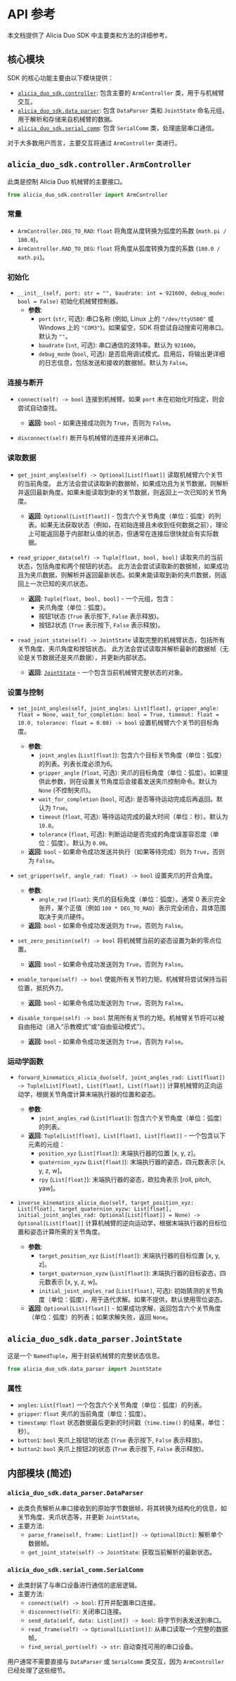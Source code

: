 # API 参考

本文档提供了 Alicia Duo SDK 中主要类和方法的详细参考。

## 核心模块

SDK 的核心功能主要由以下模块提供：

*   [`alicia_duo_sdk.controller`](../alicia_duo_sdk/controller.py): 包含主要的 `ArmController` 类，用于与机械臂交互。
*   [`alicia_duo_sdk.data_parser`](../alicia_duo_sdk/data_parser.py): 包含 `DataParser` 类和 `JointState` 命名元组，用于解析和存储来自机械臂的数据。
*   [`alicia_duo_sdk.serial_comm`](../alicia_duo_sdk/serial_comm.py): 包含 `SerialComm` 类，处理底层串口通信。

对于大多数用户而言，主要交互将通过 `ArmController` 类进行。

## `alicia_duo_sdk.controller.ArmController`

此类是控制 Alicia Duo 机械臂的主要接口。

```python
from alicia_duo_sdk.controller import ArmController
```

### 常量

*   `ArmController.DEG_TO_RAD`: `float`
    将角度从度转换为弧度的系数 (`math.pi / 180.0`)。
*   `ArmController.RAD_TO_DEG`: `float`
    将角度从弧度转换为度的系数 (`180.0 / math.pi`)。

### 初始化

*   `__init__(self, port: str = "", baudrate: int = 921600, debug_mode: bool = False)`
    初始化机械臂控制器。
    *   **参数**:
        *   `port` (`str`, 可选): 串口名称 (例如, Linux 上的 `"/dev/ttyUSB0"` 或 Windows 上的 `"COM3"`)。如果留空，SDK 将尝试自动搜索可用串口。默认为 `""`。
        *   `baudrate` (`int`, 可选): 串口通信的波特率。默认为 `921600`。
        *   `debug_mode` (`bool`, 可选): 是否启用调试模式。启用后，将输出更详细的日志信息，包括发送和接收的数据帧。默认为 `False`。

### 连接与断开

*   `connect(self) -> bool`
    连接到机械臂。如果 `port` 未在初始化时指定，则会尝试自动查找。
    *   **返回**: `bool` - 如果连接成功则为 `True`，否则为 `False`。

*   `disconnect(self)`
    断开与机械臂的连接并关闭串口。

### 读取数据

*   `get_joint_angles(self) -> Optional[List[float]]`
    读取机械臂六个关节的当前角度。
    此方法会尝试读取新的数据帧，如果成功且为关节数据，则解析并返回最新角度。如果未能读取到新的关节数据，则返回上一次已知的关节角度。
    *   **返回**: `Optional[List[float]]` - 包含六个关节角度（单位：弧度）的列表。如果无法获取状态（例如，在初始连接且未收到任何数据之前），理论上可能返回基于内部默认值的状态，但通常在连接后很快就会有实际数据。

*   `read_gripper_data(self) -> Tuple[float, bool, bool]`
    读取夹爪的当前状态，包括角度和两个按钮的状态。
    此方法会尝试读取新的数据帧，如果成功且为夹爪数据，则解析并返回最新状态。如果未能读取到新的夹爪数据，则返回上一次已知的夹爪状态。
    *   **返回**: `Tuple[float, bool, bool]` - 一个元组，包含：
        *   夹爪角度（单位：弧度）。
        *   按钮1状态 (`True` 表示按下, `False` 表示释放)。
        *   按钮2状态 (`True` 表示按下, `False` 表示释放)。

*   `read_joint_state(self) -> JointState`
    读取完整的机械臂状态，包括所有关节角度、夹爪角度和按钮状态。
    此方法会尝试读取并解析最新的数据帧（无论是关节数据还是夹爪数据），并更新内部状态。
    *   **返回**: [`JointState`](#alicia_duo_sdkdata_parserjointstate) - 一个包含当前机械臂完整状态的对象。

### 设置与控制

*   `set_joint_angles(self, joint_angles: List[float], gripper_angle: float = None, wait_for_completion: bool = True, timeout: float = 10.0, tolerance: float = 0.08) -> bool`
    设置机械臂六个关节的目标角度。
    *   **参数**:
        *   `joint_angles` (`List[float]`): 包含六个目标关节角度（单位：弧度）的列表。列表长度必须为6。
        *   `gripper_angle` (`float`, 可选): 夹爪的目标角度（单位：弧度）。如果提供此参数，则在设置关节角度后会接着发送夹爪控制命令。默认为 `None` (不控制夹爪)。
        *   `wait_for_completion` (`bool`, 可选): 是否等待运动完成后再返回。默认为 `True`。
        *   `timeout` (`float`, 可选): 等待运动完成的最大时间（单位：秒）。默认为 `10.0`。
        *   `tolerance` (`float`, 可选): 判断运动是否完成的角度误差容忍度（单位：弧度）。默认为 `0.08`。
    *   **返回**: `bool` - 如果命令成功发送并执行（如果等待完成）则为 `True`，否则为 `False`。

*   `set_gripper(self, angle_rad: float) -> bool`
    设置夹爪的开合角度。
    *   **参数**:
        *   `angle_rad` (`float`): 夹爪的目标角度（单位：弧度）。通常 0 表示完全张开，某个正值（例如 `100 * DEG_TO_RAD`）表示完全闭合，具体范围取决于夹爪硬件。
    *   **返回**: `bool` - 如果命令成功发送则为 `True`，否则为 `False`。

*   `set_zero_position(self) -> bool`
    将机械臂当前的姿态设置为新的零点位置。
    *   **返回**: `bool` - 如果命令成功发送则为 `True`，否则为 `False`。

*   `enable_torque(self) -> bool`
    使能所有关节的力矩。机械臂将尝试保持当前位置，抵抗外力。
    *   **返回**: `bool` - 如果命令成功发送则为 `True`，否则为 `False`。

*   `disable_torque(self) -> bool`
    禁用所有关节的力矩。机械臂关节将可以被自由拖动（进入“示教模式”或“自由驱动模式”）。
    *   **返回**: `bool` - 如果命令成功发送则为 `True`，否则为 `False`。

### 运动学函数

*   `forward_kinematics_alicia_duo(self, joint_angles_rad: List[float]) -> Tuple[List[float], List[float], List[float]]`
    计算机械臂的正向运动学，根据关节角度计算末端执行器的位置和姿态。
    *   **参数**:
        *   `joint_angles_rad` (`List[float]`): 包含六个关节角度（单位：弧度）的列表。
    *   **返回**: `Tuple[List[float], List[float], List[float]]` - 一个包含以下元素的元组：
        *   `position_xyz` (`List[float]`): 末端执行器的位置 [x, y, z]。
        *   `quaternion_xyzw` (`List[float]`): 末端执行器的姿态，四元数表示 [x, y, z, w]。
        *   `rpy` (`List[float]`): 末端执行器的姿态，欧拉角表示 [roll, pitch, yaw]。

*   `inverse_kinematics_alicia_duo(self, target_position_xyz: List[float], target_quaternion_xyzw: List[float], initial_joint_angles_rad: Optional[List[float]] = None) -> Optional[List[float]]`
    计算机械臂的逆向运动学，根据末端执行器的目标位置和姿态计算所需的关节角度。
    *   **参数**:
        *   `target_position_xyz` (`List[float]`): 末端执行器的目标位置 [x, y, z]。
        *   `target_quaternion_xyzw` (`List[float]`): 末端执行器的目标姿态，四元数表示 [x, y, z, w]。
        *   `initial_joint_angles_rad` (`List[float]`, 可选): 初始猜测的关节角度（单位：弧度），用于迭代求解。如果不提供，默认使用零位姿态。
    *   **返回**: `Optional[List[float]]` - 如果成功求解，返回包含六个关节角度（单位：弧度）的列表；如果求解失败，返回 `None`。

## `alicia_duo_sdk.data_parser.JointState`

这是一个 `NamedTuple`，用于封装机械臂的完整状态信息。

```python
from alicia_duo_sdk.data_parser import JointState
```

### 属性

*   `angles`: `List[float]`
    一个包含六个关节角度（单位：弧度）的列表。
*   `gripper`: `float`
    夹爪的当前角度（单位：弧度）。
*   `timestamp`: `float`
    状态数据最后更新的时间戳（`time.time()` 的结果，单位：秒）。
*   `button1`: `bool`
    夹爪上按钮1的状态 (`True` 表示按下, `False` 表示释放)。
*   `button2`: `bool`
    夹爪上按钮2的状态 (`True` 表示按下, `False` 表示释放)。

## 内部模块 (简述)

### `alicia_duo_sdk.data_parser.DataParser`

*   此类负责解析从串口接收到的原始字节数据帧，将其转换为结构化的信息，如关节角度、夹爪状态等，并更新 `JointState`。
*   主要方法:
    *   `parse_frame(self, frame: List[int]) -> Optional[Dict]`: 解析单个数据帧。
    *   `get_joint_state(self) -> JointState`: 获取当前解析的最新状态。

### `alicia_duo_sdk.serial_comm.SerialComm`

*   此类封装了与串口设备进行通信的底层逻辑。
*   主要方法:
    *   `connect(self) -> bool`: 打开并配置串口连接。
    *   `disconnect(self)`: 关闭串口连接。
    *   `send_data(self, data: List[int]) -> bool`: 将字节列表发送到串口。
    *   `read_frame(self) -> Optional[List[int]]`: 从串口读取一个完整的数据帧。
    *   `find_serial_port(self) -> str`: 自动查找可用的串口设备。

用户通常不需要直接与 `DataParser` 或 `SerialComm` 类交互，因为 `ArmController` 已经处理了这些细节。